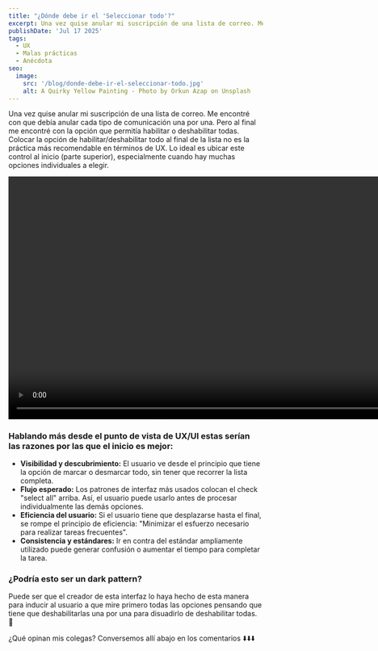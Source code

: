 ```yaml
---
title: "¿Dónde debe ir el 'Seleccionar todo'?"
excerpt: Una vez quise anular mi suscripción de una lista de correo. Me encontré con que debía anular cada tipo de comunicación una por una. Pero al final me encontré con una sorpresa que para mi perspectiva estaba mal ubicada.
publishDate: 'Jul 17 2025'
tags:
  - UX
  - Malas prácticas
  - Anécdota
seo:
  image:
    src: '/blog/donde-debe-ir-el-seleccionar-todo.jpg'
    alt: A Quirky Yellow Painting - Photo by Orkun Azap on Unsplash
---
```


Una vez quise anular mi suscripción de una lista de correo. Me encontré con que debía anular cada tipo de comunicación una por una. Pero al final me encontré con la opción que permitía habilitar o deshabilitar todas. Colocar la opción de habilitar/deshabilitar todo al final de la lista no es la práctica más recomendable en términos de UX. Lo ideal es ubicar este control al inicio (parte superior), especialmente cuando hay muchas opciones individuales a elegir.

<video width="961" controls>
 <source src="/blog/donde-debe-ir-el-seleccionar-todo.webm" type="video/webm">
</video>

### Hablando más desde el punto de vista de UX/UI estas serían las razones por las que el inicio es mejor:

- **Visibilidad y descubrimiento:** El usuario ve desde el principio que tiene la opción de marcar o desmarcar todo, sin tener que recorrer la lista completa.
- **Flujo esperado:** Los patrones de interfaz más usados colocan el check "select all" arriba. Así, el usuario puede usarlo antes de procesar individualmente las demás opciones.
- **Eficiencia del usuario:** Si el usuario tiene que desplazarse hasta el final, se rompe el principio de eficiencia: "Minimizar el esfuerzo necesario para realizar tareas frecuentes".
- **Consistencia y estándares:** Ir en contra del estándar ampliamente utilizado puede generar confusión o aumentar el tiempo para completar la tarea.

### ¿Podría esto ser un dark pattern?

Puede ser que el creador de esta interfaz lo haya hecho de esta manera para inducir al usuario a que mire primero todas las opciones pensando que tiene que deshabilitarlas una por una para disuadirlo de deshabilitar todas. 🤔

¿Qué opinan mis colegas? Conversemos allí abajo en los comentarios ⬇️⬇️⬇️
